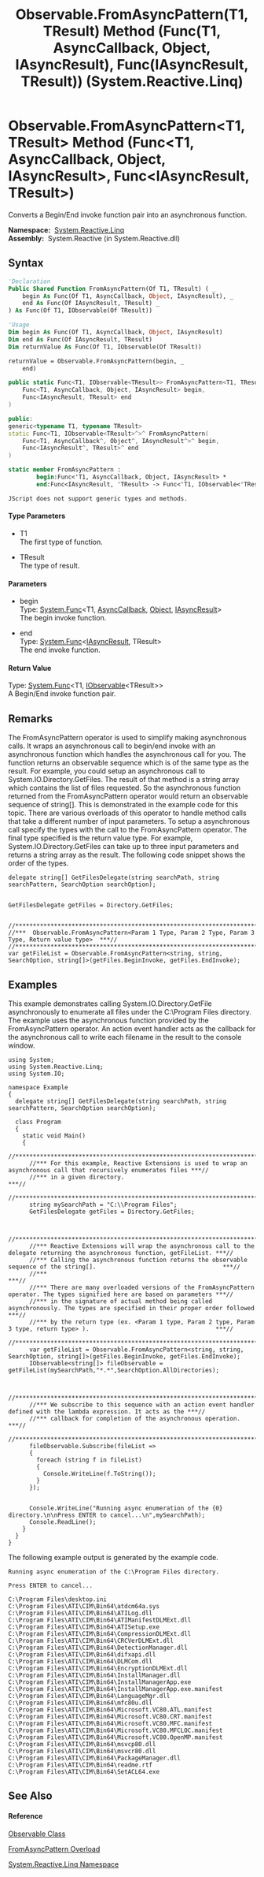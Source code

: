 ﻿---
title: Observable.FromAsyncPattern(T1, TResult) Method (Func(T1, AsyncCallback, Object, IAsyncResult), Func(IAsyncResult, TResult)) (System.Reactive.Linq)
TOCTitle: FromAsyncPattern(T1, TResult) Method (Func(T1, AsyncCallback, Object, IAsyncResult), Func(IAsyncResult, TResult))
ms:assetid: M:System.Reactive.Linq.Observable.FromAsyncPattern``2(System.Func{``0,System.AsyncCallback,System.Object,System.IAsyncResult},System.Func{System.IAsyncResult,``1})
ms:mtpsurl: https://msdn.microsoft.com/en-us/library/Hh229052(v=VS.103)
ms:contentKeyID: 36068469
ms.date: 06/28/2011
mtps_version: v=VS.103
dev_langs:
- vb
- csharp
- c++
- fsharp
- jscript
---

# Observable.FromAsyncPattern\<T1, TResult\> Method (Func\<T1, AsyncCallback, Object, IAsyncResult\>, Func\<IAsyncResult, TResult\>)

Converts a Begin/End invoke function pair into an asynchronous function.

**Namespace:**  [System.Reactive.Linq](hh211929\(v=vs.103\).md)  
**Assembly:**  System.Reactive (in System.Reactive.dll)

## Syntax

``` vb
'Declaration
Public Shared Function FromAsyncPattern(Of T1, TResult) ( _
    begin As Func(Of T1, AsyncCallback, Object, IAsyncResult), _
    end As Func(Of IAsyncResult, TResult) _
) As Func(Of T1, IObservable(Of TResult))
```

``` vb
'Usage
Dim begin As Func(Of T1, AsyncCallback, Object, IAsyncResult)
Dim end As Func(Of IAsyncResult, TResult)
Dim returnValue As Func(Of T1, IObservable(Of TResult))

returnValue = Observable.FromAsyncPattern(begin, _
    end)
```

``` csharp
public static Func<T1, IObservable<TResult>> FromAsyncPattern<T1, TResult>(
    Func<T1, AsyncCallback, Object, IAsyncResult> begin,
    Func<IAsyncResult, TResult> end
)
```

``` c++
public:
generic<typename T1, typename TResult>
static Func<T1, IObservable<TResult>^>^ FromAsyncPattern(
    Func<T1, AsyncCallback^, Object^, IAsyncResult^>^ begin, 
    Func<IAsyncResult^, TResult>^ end
)
```

``` fsharp
static member FromAsyncPattern : 
        begin:Func<'T1, AsyncCallback, Object, IAsyncResult> * 
        end:Func<IAsyncResult, 'TResult> -> Func<'T1, IObservable<'TResult>> 
```

``` jscript
JScript does not support generic types and methods.
```

#### Type Parameters

  - T1  
    The first type of function.

<!-- end list -->

  - TResult  
    The type of result.

#### Parameters

  - begin  
    Type: [System.Func](https://msdn.microsoft.com/en-us/library/Bb549430)\<T1, [AsyncCallback](https://msdn.microsoft.com/en-us/library/ckbe7yh5), [Object](https://msdn.microsoft.com/en-us/library/e5kfa45b), [IAsyncResult](https://msdn.microsoft.com/en-us/library/ft8a6455)\>  
    The begin invoke function.  

<!-- end list -->

  - end  
    Type: [System.Func](https://msdn.microsoft.com/en-us/library/Bb549151)\<[IAsyncResult](https://msdn.microsoft.com/en-us/library/ft8a6455), TResult\>  
    The end invoke function.  

#### Return Value

Type: [System.Func](https://msdn.microsoft.com/en-us/library/Bb549151)\<T1, [IObservable](https://msdn.microsoft.com/en-us/library/Dd990377)\<TResult\>\>  
A Begin/End invoke function pair.  

## Remarks

The FromAsyncPattern operator is used to simplify making asynchronous calls. It wraps an asynchronous call to begin/end invoke with an asynchronous function which handles the asynchronous call for you. The function returns an observable sequence which is of the same type as the result. For example, you could setup an asynchronous call to System.IO.Directory.GetFiles. The result of that method is a string array which contains the list of files requested. So the asynchronous function returned from the FromAsyncPattern operator would return an observable sequence of string\[\]. This is demonstrated in the example code for this topic. There are various overloads of this operator to handle method calls that take a different number of input parameters. To setup a asynchronous call specify the types with the call to the FromAsyncPattern operator. The final type specified is the return value type. For example, System.IO.Directory.GetFiles can take up to three input parameters and returns a string array as the result. The following code snippet shows the order of the types.

    delegate string[] GetFilesDelegate(string searchPath, string searchPattern, SearchOption searchOption);
    
    
    GetFilesDelegate getFiles = Directory.GetFiles;
    
    
    //**************************************************************************************************//
    //***  Observable.FromAsyncPattern<Param 1 Type, Param 2 Type, Param 3 Type, Return value type>  ***//
    //**************************************************************************************************//
    var getFileList = Observable.FromAsyncPattern<string, string, SearchOption, string[]>(getFiles.BeginInvoke, getFiles.EndInvoke);

## Examples

This example demonstrates calling System.IO.Directory.GetFile asynchronously to enumerate all files under the C:\\Program Files directory. The example uses the asynchronous function provided by the FromAsyncPattern operator. An action event handler acts as the callback for the asynchronous call to write each filename in the result to the console window.

    using System;
    using System.Reactive.Linq;
    using System.IO;
    
    namespace Example
    {                                       
      delegate string[] GetFilesDelegate(string searchPath, string searchPattern, SearchOption searchOption);
    
      class Program
      {
        static void Main()
        {                                                                                                                    
          //********************************************************************************************************************//
          //*** For this example, Reactive Extensions is used to wrap an asynchronous call that recursively enumerates files ***//
          //*** in a given directory.                                                                                        ***//
          //********************************************************************************************************************//
          string mySearchPath = "C:\\Program Files";                                                                                   
          GetFilesDelegate getFiles = Directory.GetFiles;
    
    
          //*****************************************************************************************************************************//
          //*** Reactive Extensions will wrap the asynchronous call to the delegate returning the asynchronous function, getFileList. ***//
          //*** Calling the asynchronous function returns the observable sequence of the string[].                                    ***//
          //***                                                                                                                       ***//
          //*** There are many overloaded versions of the FromAsyncPattern operator. The types signified here are based on parameters ***//
          //*** in the signature of actual method being called asynchronously. The types are specified in their proper order followed ***//
          //*** by the return type (ex. <Param 1 type, Param 2 type, Param 3 type, return type> ).                                    ***//
          //*****************************************************************************************************************************//
          var getFileList = Observable.FromAsyncPattern<string, string, SearchOption, string[]>(getFiles.BeginInvoke, getFiles.EndInvoke);    
          IObservable<string[]> fileObservable = getFileList(mySearchPath,"*.*",SearchOption.AllDirectories);
    
    
          //*********************************************************************************************************************//
          //*** We subscribe to this sequence with an action event handler defined with the lambda expression. It acts as the ***//
          //*** callback for completion of the asynchronous operation.                                                        ***//
          //*********************************************************************************************************************//
          fileObservable.Subscribe(fileList =>
          {
            foreach (string f in fileList)
            {
              Console.WriteLine(f.ToString());
            }
          });
    
    
          Console.WriteLine("Running async enumeration of the {0} directory.\n\nPress ENTER to cancel...\n",mySearchPath);
          Console.ReadLine();
        }
      }
    }

The following example output is generated by the example code.

    Running async enumeration of the C:\Program Files directory.
    
    Press ENTER to cancel...
    
    C:\Program Files\desktop.ini
    C:\Program Files\ATI\CIM\Bin64\atdcm64a.sys
    C:\Program Files\ATI\CIM\Bin64\ATILog.dll
    C:\Program Files\ATI\CIM\Bin64\ATIManifestDLMExt.dll
    C:\Program Files\ATI\CIM\Bin64\ATISetup.exe
    C:\Program Files\ATI\CIM\Bin64\CompressionDLMExt.dll
    C:\Program Files\ATI\CIM\Bin64\CRCVerDLMExt.dll
    C:\Program Files\ATI\CIM\Bin64\DetectionManager.dll
    C:\Program Files\ATI\CIM\Bin64\difxapi.dll
    C:\Program Files\ATI\CIM\Bin64\DLMCom.dll
    C:\Program Files\ATI\CIM\Bin64\EncryptionDLMExt.dll
    C:\Program Files\ATI\CIM\Bin64\InstallManager.dll
    C:\Program Files\ATI\CIM\Bin64\InstallManagerApp.exe
    C:\Program Files\ATI\CIM\Bin64\InstallManagerApp.exe.manifest
    C:\Program Files\ATI\CIM\Bin64\LanguageMgr.dll
    C:\Program Files\ATI\CIM\Bin64\mfc80u.dll
    C:\Program Files\ATI\CIM\Bin64\Microsoft.VC80.ATL.manifest
    C:\Program Files\ATI\CIM\Bin64\Microsoft.VC80.CRT.manifest
    C:\Program Files\ATI\CIM\Bin64\Microsoft.VC80.MFC.manifest
    C:\Program Files\ATI\CIM\Bin64\Microsoft.VC80.MFCLOC.manifest
    C:\Program Files\ATI\CIM\Bin64\Microsoft.VC80.OpenMP.manifest
    C:\Program Files\ATI\CIM\Bin64\msvcp80.dll
    C:\Program Files\ATI\CIM\Bin64\msvcr80.dll
    C:\Program Files\ATI\CIM\Bin64\PackageManager.dll
    C:\Program Files\ATI\CIM\Bin64\readme.rtf
    C:\Program Files\ATI\CIM\Bin64\SetACL64.exe

## See Also

#### Reference

[Observable Class](hh244252\(v=vs.103\).md)

[FromAsyncPattern Overload](hh229919\(v=vs.103\).md)

[System.Reactive.Linq Namespace](hh211929\(v=vs.103\).md)

